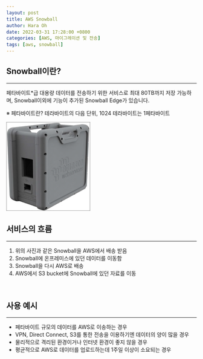 ```yaml
---
layout: post
title: AWS Snowball
author: Hara Oh
date: 2022-03-31 17:28:00 +0800
categories: [AWS, 마이그레이션 및 전송]
tags: [aws, snowball]
---
```

## Snowball이란?
---
페타바이트*급 대용량 데이터를 전송하기 위한 서비스로 최대 80TB까지 저장 가능하며, Snowball이외에 기능이 추가된 Snowball Edge가 있습니다.

※ 페타바이트란?
테라바이트의 다음 단위, 1024 테라바이트는 1페타바이트


![AWS Direct Connect](/assets/img/aws/snowball.png)

## 서비스의 흐름
---
1. 위의 사진과 같은 Snowball을 AWS에서 배송 받음
2. Snowball에 온프레미스에 있던 데이터를 이동함
3. Snowball을 다시 AWS로 배송
4. AWS에서 S3 bucket에 Snowball에 있던 자료를 이동

<br>

## 사용 예시
---
- 페타바이트 규모의 데이터를 AWS로 이송하는 경우
- VPN, Direct Connect, S3를 통한 전송을 이용하기엔 데이터의 양이 많을 경우
- 물리적으로 격리된 환경이거나 인터넷 환경이 좋지 않을 경우
- 평균적으로 AWS로 데이터를 업로드하는데 1주일 이상이 소요되는 경우